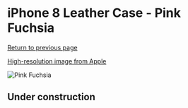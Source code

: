 # iPhone 8 Leather Case - Pink Fuchsia

[Return to previous page](/iphone_7)

[High-resolution image from Apple](https://store.storeimages.cdn-apple.com/8756/as-images.apple.com/is/MQHG2?wid=4500&hei=4500&fmt=png)

<div style="width: 512px"><img src="/almost_uncompressed/MQHG2.webp" alt="Pink Fuchsia"></div>

## Under construction
